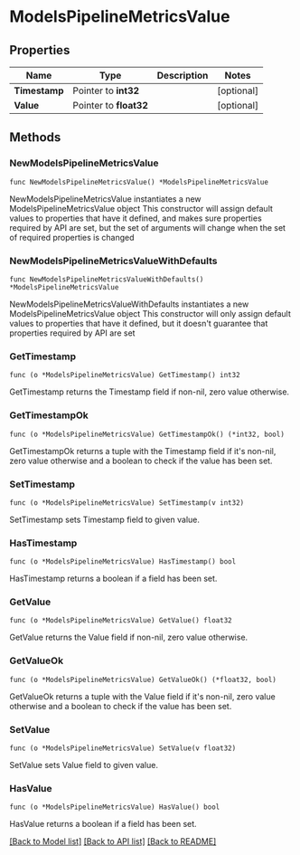 # ModelsPipelineMetricsValue

## Properties

Name | Type | Description | Notes
------------ | ------------- | ------------- | -------------
**Timestamp** | Pointer to **int32** |  | [optional] 
**Value** | Pointer to **float32** |  | [optional] 

## Methods

### NewModelsPipelineMetricsValue

`func NewModelsPipelineMetricsValue() *ModelsPipelineMetricsValue`

NewModelsPipelineMetricsValue instantiates a new ModelsPipelineMetricsValue object
This constructor will assign default values to properties that have it defined,
and makes sure properties required by API are set, but the set of arguments
will change when the set of required properties is changed

### NewModelsPipelineMetricsValueWithDefaults

`func NewModelsPipelineMetricsValueWithDefaults() *ModelsPipelineMetricsValue`

NewModelsPipelineMetricsValueWithDefaults instantiates a new ModelsPipelineMetricsValue object
This constructor will only assign default values to properties that have it defined,
but it doesn't guarantee that properties required by API are set

### GetTimestamp

`func (o *ModelsPipelineMetricsValue) GetTimestamp() int32`

GetTimestamp returns the Timestamp field if non-nil, zero value otherwise.

### GetTimestampOk

`func (o *ModelsPipelineMetricsValue) GetTimestampOk() (*int32, bool)`

GetTimestampOk returns a tuple with the Timestamp field if it's non-nil, zero value otherwise
and a boolean to check if the value has been set.

### SetTimestamp

`func (o *ModelsPipelineMetricsValue) SetTimestamp(v int32)`

SetTimestamp sets Timestamp field to given value.

### HasTimestamp

`func (o *ModelsPipelineMetricsValue) HasTimestamp() bool`

HasTimestamp returns a boolean if a field has been set.

### GetValue

`func (o *ModelsPipelineMetricsValue) GetValue() float32`

GetValue returns the Value field if non-nil, zero value otherwise.

### GetValueOk

`func (o *ModelsPipelineMetricsValue) GetValueOk() (*float32, bool)`

GetValueOk returns a tuple with the Value field if it's non-nil, zero value otherwise
and a boolean to check if the value has been set.

### SetValue

`func (o *ModelsPipelineMetricsValue) SetValue(v float32)`

SetValue sets Value field to given value.

### HasValue

`func (o *ModelsPipelineMetricsValue) HasValue() bool`

HasValue returns a boolean if a field has been set.


[[Back to Model list]](../README.md#documentation-for-models) [[Back to API list]](../README.md#documentation-for-api-endpoints) [[Back to README]](../README.md)


